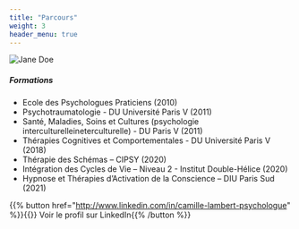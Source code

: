 ```yaml
---
title: "Parcours"
weight: 3
header_menu: true
---
```


![Jane Doe](images/happy-ethnic-woman-sitting-at-table-with-laptop-3769021.jpg)

##### Formations

- Ecole des Psychologues Praticiens (2010)
- Psychotraumatologie - DU Université Paris V (2011)
- Santé, Maladies, Soins et Cultures (psychologie interculturelleineterculturelle) - DU Paris V (2011)
- Thérapies Cognitives et Comportementales - DU Université Paris V (2018)
- Thérapie des Schémas – CIPSY (2020)
- Intégration des Cycles de Vie – Niveau 2 -  Institut Double-Hélice (2020)
- Hypnose et Thérapies d’Activation de la Conscience – DIU Paris Sud (2021)

{{% button href="http://www.linkedin.com/in/camille-lambert-psychologue" %}}{{<icon class="fa fa-linkedin">}} Voir le profil sur LinkedIn{{% /button %}}
